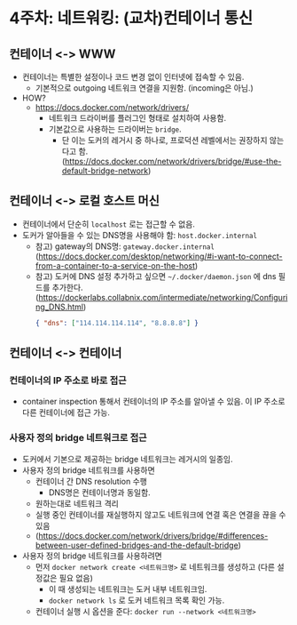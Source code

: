# 4주차: 네트워킹: (교차)컨테이너 통신

## 컨테이너 <-> WWW

- 컨테이너는 특별한 설정이나 코드 변경 없이 인터넷에 접속할 수 있음.
  - 기본적으로 outgoing 네트워크 연결을 지원함. (incoming은 아님.)
- HOW?
  - https://docs.docker.com/network/drivers/
    - 네트워크 드라이버를 플러그인 형태로 설치하여 사용함.
    - 기본값으로 사용하는 드라이버는 `bridge`.
      - 단 이는 도커의 레거시 중 하나로, 프로덕션 레벨에서는 권장하지 않는다고 함. (https://docs.docker.com/network/drivers/bridge/#use-the-default-bridge-network)

## 컨테이너 <-> 로컬 호스트 머신

- 컨테이너에서 단순히 `localhost` 로는 접근할 수 없음.
- 도커가 알아들을 수 있는 DNS명을 사용해야 함: `host.docker.internal`
  - 참고) gateway의 DNS명: `gateway.docker.internal` (https://docs.docker.com/desktop/networking/#i-want-to-connect-from-a-container-to-a-service-on-the-host)
  - 참고) 도커에 DNS 설정 추가하고 싶으면 `~/.docker/daemon.json` 에 dns 필드를 추가한다. (https://dockerlabs.collabnix.com/intermediate/networking/Configuring_DNS.html)
    ```json
    { "dns": ["114.114.114.114", "8.8.8.8"] }
    ```

## 컨테이너 <-> 컨테이너

### 컨테이너의 IP 주소로 바로 접근

- container inspection 통해서 컨테이너의 IP 주소를 알아낼 수 있음. 이 IP 주소로 다른 컨테이너에 접근 가능.

### 사용자 정의 bridge 네트워크로 접근

- 도커에서 기본으로 제공하는 bridge 네트워크는 레거시의 일종임.
- 사용자 정의 bridge 네트워크를 사용하면
  - 컨테이너 간 DNS resolution 수행
    - DNS명은 컨테이너명과 동일함.
  - 원하는대로 네트워크 격리
  - 실행 중인 컨테이너를 재실행하지 않고도 네트워크에 연결 혹은 연결을 끊을 수 있음
  - (https://docs.docker.com/network/drivers/bridge/#differences-between-user-defined-bridges-and-the-default-bridge)
- 사용자 정의 bridge 네트워크를 사용하려면
  - 먼저 `docker network create <네트워크명>` 로 네트워크를 생성하고 (다른 설정값은 필요 없음)
    - 이 때 생성되는 네트워크는 도커 내부 네트워크임.
    - `docker network ls` 로 도커 네트워크 목록 확인 가능.
  - 컨테이너 실행 시 옵션을 준다: `docker run --network <네트워크명>`
